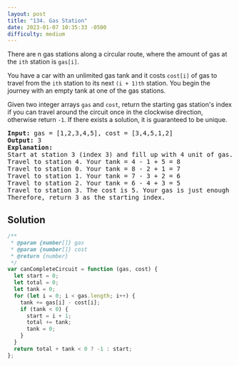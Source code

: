 ```yaml
---
layout: post
title: "134. Gas Station"
date: 2023-01-07 10:35:33 -0500
difficulty: medium
---
```


There are n gas stations along a circular route, where the amount of gas at the `ith` station is `gas[i]`.

You have a car with an unlimited gas tank and it costs `cost[i]` of gas to travel from the `ith` station to its next `(i + 1)th` station. You begin the journey with an empty tank at one of the gas stations.

Given two integer arrays `gas` and `cost`, return the starting gas station's index if you can travel around the circuit once in the clockwise direction, otherwise return `-1`. If there exists a solution, it is guaranteed to be unique.

<pre><strong>Input:</strong> gas = [1,2,3,4,5], cost = [3,4,5,1,2]
<strong>Output:</strong> 3
<strong>Explanation:</strong>
Start at station 3 (index 3) and fill up with 4 unit of gas. Your tank = 0 + 4 = 4
Travel to station 4. Your tank = 4 - 1 + 5 = 8
Travel to station 0. Your tank = 8 - 2 + 1 = 7
Travel to station 1. Your tank = 7 - 3 + 2 = 6
Travel to station 2. Your tank = 6 - 4 + 3 = 5
Travel to station 3. The cost is 5. Your gas is just enough to travel back to station 3.
Therefore, return 3 as the starting index.
</pre>

## Solution

```javascript
/**
 * @param {number[]} gas
 * @param {number[]} cost
 * @return {number}
 */
var canCompleteCircuit = function (gas, cost) {
  let start = 0;
  let total = 0;
  let tank = 0;
  for (let i = 0; i < gas.length; i++) {
    tank += gas[i] - cost[i];
    if (tank < 0) {
      start = i + 1;
      total += tank;
      tank = 0;
    }
  }
  return total + tank < 0 ? -1 : start;
};
```
